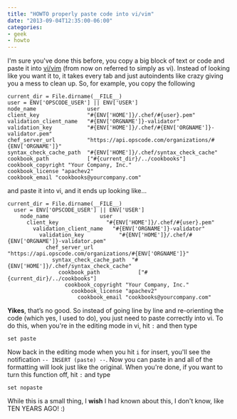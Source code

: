 ```yaml
---
title: "HOWTO properly paste code into vi/vim"
date: "2013-09-04T12:35:00-06:00"
categories: 
- geek
- howto
---
```

I'm sure you've done this before, you copy a big block of text or code and paste it into [vi/vim](http://www.vim.org/) (from now on referred to simply as vi). Instead of looking like you want it to, it takes every tab and just autoindents like crazy giving you a mess to clean up. So, for example, you copy the following

```
current_dir = File.dirname(__FILE__)
user = ENV['OPSCODE_USER'] || ENV['USER']
node_name                user
client_key               "#{ENV['HOME']}/.chef/#{user}.pem"
validation_client_name   "#{ENV['ORGNAME']}-validator"
validation_key           "#{ENV['HOME']}/.chef/#{ENV['ORGNAME']}-validator.pem"
chef_server_url          "https://api.opscode.com/organizations/#{ENV['ORGNAME']}"
syntax_check_cache_path  "#{ENV['HOME']}/.chef/syntax_check_cache"
cookbook_path            ["#{current_dir}/../cookbooks"]
cookbook_copyright "Your Company, Inc."
cookbook_license "apachev2"
cookbook_email "cookbooks@yourcompany.com"
```

and paste it into vi, and it ends up looking like...<!--more-->

```
current_dir = File.dirname(__FILE__)
  user = ENV['OPSCODE_USER'] || ENV['USER']
    node_name                user
      client_key               "#{ENV['HOME']}/.chef/#{user}.pem"
        validation_client_name   "#{ENV['ORGNAME']}-validator"
          validation_key           "#{ENV['HOME']}/.chef/#{ENV['ORGNAME']}-validator.pem"
            chef_server_url          "https://api.opscode.com/organizations/#{ENV['ORGNAME']}"
              syntax_check_cache_path  "#{ENV['HOME']}/.chef/syntax_check_cache"
                cookbook_path            ["#{current_dir}/../cookbooks"]
                  cookbook_copyright "Your Company, Inc."
                    cookbook_license "apachev2"
                      cookbook_email "cookbooks@yourcompany.com"
```

**Yikes**, that’s no good. So instead of going line by line and re-orienting the code (which yes, I used to do), you just need to paste correctly into vi. To do this, when you're in the editing mode in vi, hit <code>:</code> and then type

```
set paste
```

Now back in the editing mode when you hit <code>i</code> for insert, you'll see the notification <code>-- INSERT (paste) --</code>. Now you can paste in and all of the formatting will look just like the original. When you're done, if you want to turn this function off, hit <code>:</code> and type

```
set nopaste
```

While this is a small thing, I __wish__ I had known about this, I don't know, like TEN YEARS AGO! :)
